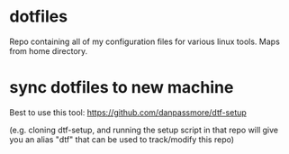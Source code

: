 # dotfiles
Repo containing all of my configuration files for various linux tools.  Maps from home directory.

# sync dotfiles to new machine

Best to use this tool:
https://github.com/danpassmore/dtf-setup

(e.g. cloning dtf-setup, and running the setup script in that repo will give you an alias "dtf" that can be used to track/modify this repo)
